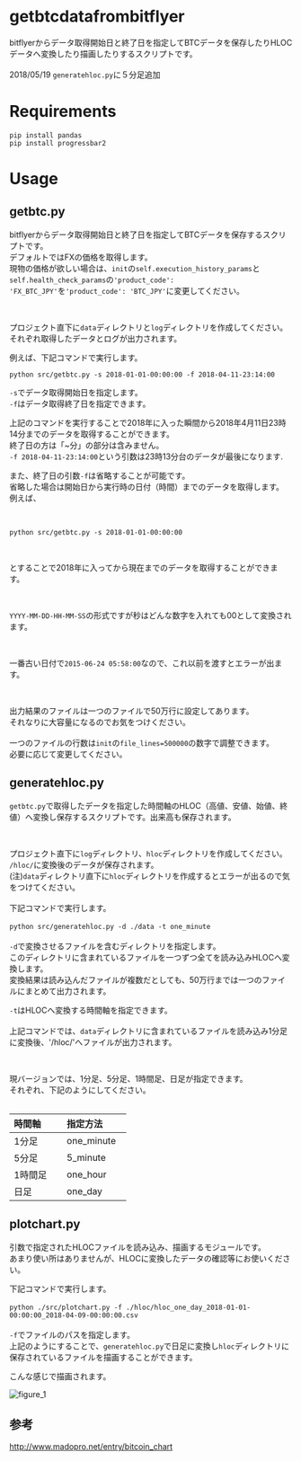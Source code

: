 # getbtcdatafrombitflyer
bitflyerからデータ取得開始日と終了日を指定してBTCデータを保存したりHLOCデータへ変換したり描画したりするスクリプトです。 <br>
<br>
2018/05/19 `generatehloc.py`に５分足追加 <br>

# Requirements
`pip install pandas` <br>
`pip install progressbar2` <br>

# Usage
## getbtc.py
bitflyerからデータ取得開始日と終了日を指定してBTCデータを保存するスクリプトです。 <br>
デフォルトではFXの価格を取得します。<br>
現物の価格が欲しい場合は、`init`の`self.execution_history_params`と`self.health_check_params`の`'product_code': 'FX_BTC_JPY'`を`'product_code': 'BTC_JPY'`に変更してください。<br>

 <br>
 
プロジェクト直下に`data`ディレクトリと`log`ディレクトリを作成してください。 <br>
それぞれ取得したデータとログが出力されます。 <br>

例えば、下記コマンドで実行します。 <br>

`python src/getbtc.py -s 2018-01-01-00:00:00 -f 2018-04-11-23:14:00` <br>

`-s`でデータ取得開始日を指定します。 <br>
`-f`はデータ取得終了日を指定できます。 <br>

上記のコマンドを実行することで2018年に入った瞬間から2018年4月11日23時14分までのデータを取得することができます。 <br>
終了日の方は「~分」の部分は含みません。 <br>
`-f 2018-04-11-23:14:00`という引数は23時13分台のデータが最後になります. <br>

また、終了日の引数`-f`は省略することが可能です。 <br>
省略した場合は開始日から実行時の日付（時間）までのデータを取得します。 <br>
例えば、<br>

 <br>
 
`python src/getbtc.py -s 2018-01-01-00:00:00` <br>

<br>

とすることで2018年に入ってから現在までのデータを取得することができます。 <br>

 <br>
 
`YYYY-MM-DD-HH-MM-SS`の形式ですが秒はどんな数字を入れても00として変換されます。 <br>

 <br>
 
一番古い日付で`2015-06-24 05:58:00`なので、これ以前を渡すとエラーが出ます。 <br>

 <br>
 
出力結果のファイルは一つのファイルで50万行に設定してあります。 <br>
それなりに大容量になるのでお気をつけください。<br>
<br>
一つのファイルの行数は`init`の`file_lines=500000`の数字で調整できます。<br>
必要に応じて変更してください。 <br>

## generatehloc.py
`getbtc.py`で取得したデータを指定した時間軸のHLOC（高値、安値、始値、終値）へ変換し保存するスクリプトです。出来高も保存されます。 <br>

<br>

プロジェクト直下に`log`ディレクトリ、`hloc`ディレクトリを作成してください。 <br>
`/hloc/`に変換後のデータが保存されます。 <br>
(注)`data`ディレクトリ直下に`hloc`ディレクトリを作成するとエラーが出るので気をつけてください。 <br>
<br>
下記コマンドで実行します。 <br>
 <br>
`python src/generatehloc.py -d ./data -t one_minute` <br>
 <br>
`-d`で変換させるファイルを含むディレクトリを指定します。 <br>
このディレクトリに含まれているファイルを一つずつ全てを読み込みHLOCへ変換します。 <br>
変換結果は読み込んだファイルが複数だとしても、50万行までは一つのファイルにまとめて出力されます。<br>

`-t`はHLOCへ変換する時間軸を指定できます。 <br>
<br>
上記コマンドでは、`data`ディレクトリに含まれているファイルを読み込み1分足に変換後、'/hloc/'へファイルが出力されます。 <br>

<br>

現バージョンでは、1分足、5分足、1時間足、日足が指定できます。 <br>
それぞれ、下記のようにしてください。 <br>
<br>

| 時間軸        | 指定方法          |
| --------------- |---------------|
| 1分足 | one_minute |
| 5分足 | 5_minute |
| 1時間足 | one_hour |
| 日足 | one_day |

## plotchart.py
引数で指定されたHLOCファイルを読み込み、描画するモジュールです。<br>
あまり使い所はありませんが、HLOCに変換したデータの確認等にお使いください。<br>

下記コマンドで実行します。 <br>
 <br>
`python ./src/plotchart.py -f ./hloc/hloc_one_day_2018-01-01-00:00:00_2018-04-09-00:00:00.csv` <br>
 <br>
`-f`でファイルのパスを指定します。<br>
上記のようにすることで、`generatehloc.py`で日足に変換し`hloc`ディレクトリに保存されているファイルを描画することができます。 <br>

こんな感じで描画されます。<br>

![figure_1](https://user-images.githubusercontent.com/25581362/38778440-b7f239ca-40f4-11e8-975c-98869eb273e9.png)

## 参考
http://www.madopro.net/entry/bitcoin_chart



